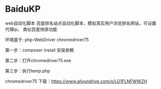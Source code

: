 # BaiduKP
web自动化脚本
百度排名站点自动化脚本、模拟真实用户浏览排名网站，可设置代理ip。
类似百度快排功能

环境基于:
    php-WebDriver
    chromedriver75
    

第一步：composer install 安装依赖

第二步：打开chromedriver75.exe

第三步：执行temp.php

chromedriver75 下载：https://www.aliyundrive.com/s/LG1FLNFWWZH


